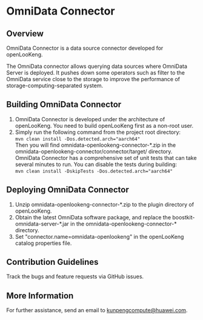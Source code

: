 # OmniData Connector

## Overview

OmniData Connector is a data source connector developed for openLooKeng. 

The OmniData connector allows querying data sources where OmniData Server is deployed. It pushes down some operators such as filter to the OmniData service close to the storage to improve the performance of storage-computing-separated system.

## Building OmniData Connector

1. OmniData Connector is developed under the architecture of openLooKeng. You need to build openLooKeng first as a non-root user.
2. Simply run the following command from the project root directory:<br>
`mvn clean install -Dos.detected.arch="aarch64"`<br>
Then you will find omnidata-openlookeng-connector-*.zip in the omnidata-openlookeng-connector/connector/target/ directory.
OmniData Connector has a comprehensive set of unit tests that can take several minutes to run. You can disable the tests during building:<br>
`mvn clean install -DskipTests -Dos.detected.arch="aarch64"`<br>

## Deploying OmniData Connector

1. Unzip omnidata-openlookeng-connector-*.zip to the plugin directory of openLooKeng.
2. Obtain the latest OmniData software package, and replace the boostkit-omnidata-server-\*.jar in the omnidata-openlookeng-connector-\* directory.
3. Set "connector.name=omnidata-openlookeng" in the openLooKeng catalog properties file.

## Contribution Guidelines

Track the bugs and feature requests via GitHub issues.

## More Information

For further assistance, send an email to kunpengcompute@huawei.com.


